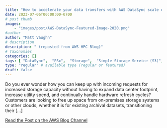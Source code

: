 ```yaml
---
title: "How to accelerate your data transfers with AWS DataSync scale out architectures"
date: 2023-07-06T00:00:00-0700
# post thumb
images:
    - "images/post/AWS-DataSync-Featured-Image-2020.png"
#author
author: "Matt Vaughn"
# description
description: " (reposted from AWS HPC Blog)"
# Taxonomies
categories: []
tags: [ "DataSync",  "FSx",  "Storage",  "Simple Storage Service (S3)",  "Migration & Transfer Services",  "Elastic File System (EFS)",  "Migration",  "hpcblog", ]
type: "regular" # available type (regular or featured)
draft: false
---
```


Do you ever wonder how you can keep up with incoming requests for increased storage capacity without having to expand data center footprint, increase utility spend, and continually handle hardware refresh cycles? Customers are looking to free up space from on-premises storage systems or other clouds, whether it is for existing archival datasets, transitioning their […]

<a href="https://aws.amazon.com/blogs/storage/how-to-accelerate-your-data-transfers-with-aws-datasync-scale-out-architectures/" class="btn btn-primary btn-lg active" role="button" aria-pressed="true" style="margin-top: 8px;">Read the Post on the AWS Blog Channel</a>